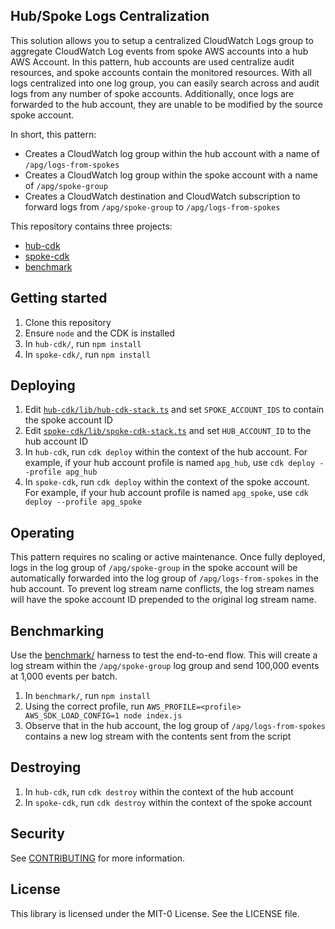 ## Hub/Spoke Logs Centralization

This solution allows you to setup a centralized CloudWatch Logs group to aggregate CloudWatch Log events from spoke AWS accounts into a hub AWS Account. In this pattern, hub accounts are used centralize audit resources, and spoke accounts contain the monitored resources. With all logs centralized into one log group, you can easily search across and audit logs from any number of spoke accounts. Additionally, once logs are forwarded to the hub account, they are unable to be modified by the source spoke account.

In short, this pattern:

- Creates a CloudWatch log group within the hub account with a name of `/apg/logs-from-spokes`
- Creates a CloudWatch log group within the spoke account with a name of `/apg/spoke-group`
- Creates a CloudWatch destination and CloudWatch subscription to forward logs from `/apg/spoke-group` to `/apg/logs-from-spokes`

This repository contains three projects:

- [hub-cdk](/hub-cdk)
- [spoke-cdk](/spoke-cdk)
- [benchmark](/benchmark)

## Getting started

1. Clone this repository
1. Ensure `node` and the CDK is installed
1. In `hub-cdk/`, run `npm install`
1. In `spoke-cdk/`, run `npm install`

## Deploying

1. Edit [`hub-cdk/lib/hub-cdk-stack.ts`](/hub-cdk/lib/hub-cdk-stack.ts) and set `SPOKE_ACCOUNT_IDS` to contain the spoke account ID
1. Edit [`spoke-cdk/lib/spoke-cdk-stack.ts`](/spoke-cdk/lib/spoke-cdk-stack.ts) and set `HUB_ACCOUNT_ID` to the hub account ID
1. In `hub-cdk`, run `cdk deploy` within the context of the hub account. For example, if your hub account profile is named `apg_hub`, use `cdk deploy --profile apg_hub`
1. In `spoke-cdk`, run `cdk deploy` within the context of the spoke account. For example, if your hub account profile is named `apg_spoke`, use `cdk deploy --profile apg_spoke`

## Operating

This pattern requires no scaling or active maintenance. Once fully deployed, logs in the log group of `/apg/spoke-group` in the spoke account will be automatically forwarded into the log group of `/apg/logs-from-spokes` in the hub account. To prevent log stream name conflicts, the log stream names will have the spoke account ID prepended to the original log stream name.

## Benchmarking

Use the [benchmark/](/benchmark/) harness to test the end-to-end flow. This will create a log stream within the `/apg/spoke-group` log group and send 100,000 events at 1,000 events per batch.

1. In `benchmark/`, run `npm install`
1. Using the correct profile, run `AWS_PROFILE=<profile> AWS_SDK_LOAD_CONFIG=1 node index.js`
1. Observe that in the hub account, the log group of `/apg/logs-from-spokes` contains a new log stream with the contents sent from the script

## Destroying

1. In `hub-cdk`, run `cdk destroy` within the context of the hub account
1. In `spoke-cdk`, run `cdk destroy` within the context of the spoke account

## Security

See [CONTRIBUTING](CONTRIBUTING.md#security-issue-notifications) for more information.

## License

This library is licensed under the MIT-0 License. See the LICENSE file.

